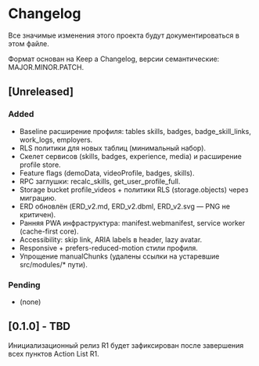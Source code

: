 # Changelog

Все значимые изменения этого проекта будут документироваться в этом файле.

Формат основан на Keep a Changelog, версии семантические: MAJOR.MINOR.PATCH.

## [Unreleased]
### Added
- Baseline расширение профиля: tables skills, badges, badge_skill_links, work_logs, employers.
- RLS политики для новых таблиц (минимальный набор).
- Скелет сервисов (skills, badges, experience, media) и расширение profile store.
- Feature flags (demoData, videoProfile, badges, skills).
- RPC заглушки: recalc_skills, get_user_profile_full.
- Storage bucket profile_videos + политики RLS (storage.objects) через миграцию.
- ERD обновлён (ERD_v2.md, ERD_v2.dbml, ERD_v2.svg — PNG не критичен).
- Ранняя PWA инфраструктура: manifest.webmanifest, service worker (cache-first core).
- Accessibility: skip link, ARIA labels в header, lazy avatar.
- Responsive + prefers-reduced-motion стили профиля.
- Упрощение manualChunks (удалены ссылки на устаревшие src/modules/* пути).

### Pending
- (none)

## [0.1.0] - TBD
Инициализационный релиз R1 будет зафиксирован после завершения всех пунктов Action List R1.
